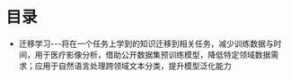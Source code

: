 # 目录
* 迁移学习---将在一个任务上学到的知识迁移到相关任务，减少训练数据与时间，用于医疗影像分析，借助公开数据集预训练模型，降低特定领域数据需求；应用于自然语言处理跨领域文本分类，提升模型泛化能力
